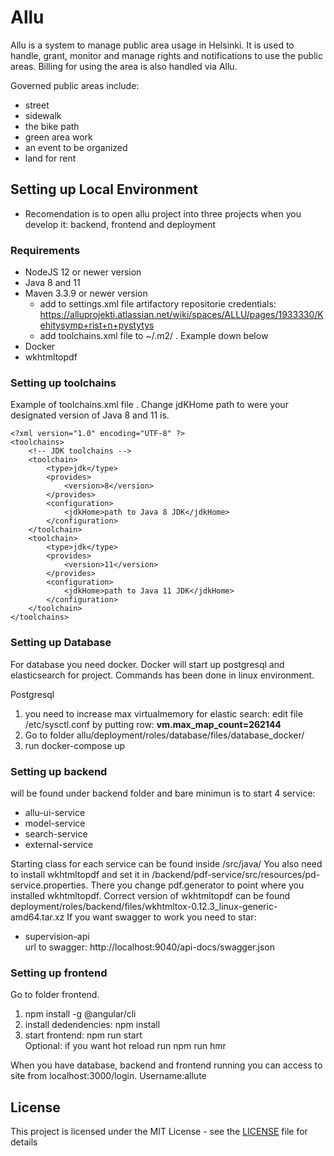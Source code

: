 # Allu

Allu is a system to manage public area usage in Helsinki.
It is used to handle, grant, monitor and manage rights and notifications to use the public areas. Billing for using the area is also handled via Allu.

Governed public areas include:
- street
- sidewalk
- the bike path
- green area work
- an event to be organized
- land for rent

## Setting up Local Environment ##

- Recomendation is to open allu project into three projects when you develop it: backend, frontend and deployment

### Requirements ###
- NodeJS 12 or newer version
- Java 8 and 11
- Maven 3.3.9 or newer version
  - add to settings.xml file artifactory repositorie credentials: https://alluprojekti.atlassian.net/wiki/spaces/ALLU/pages/1933330/Kehitysymp+rist+n+pystytys
  - add toolchains.xml file to ~/.m2/ . Example down below
- Docker
- wkhtmltopdf

### Setting up toolchains ###
Example of toolchains.xml file . Change jdKHome path to were your designated version of Java 8 and 11 is.
```
<?xml version="1.0" encoding="UTF-8" ?>
<toolchains>
    <!-- JDK toolchains -->
    <toolchain>
        <type>jdk</type>
        <provides>
            <version>8</version>
        </provides>
        <configuration>
            <jdkHome>path to Java 8 JDK</jdkHome>
        </configuration>
    </toolchain>
    <toolchain>
        <type>jdk</type>
        <provides>
            <version>11</version>
        </provides>
        <configuration>
            <jdkHome>path to Java 11 JDK</jdkHome>
        </configuration>
    </toolchain>
</toolchains>
```

### Setting up Database ###
For database you need docker. Docker will start up postgresql and elasticsearch for project. Commands has been done in linux environment.  

Postgresql
1. you need to increase max virtualmemory for elastic search: edit file /etc/sysctl.conf by putting row: __vm.max_map_count=262144__ 
2. Go to folder allu/deployment/roles/database/files/database_docker/
3. run docker-compose up



### Setting up backend
will be found under backend folder and bare minimun is to start 4 service:
- allu-ui-service
- model-service
- search-service
- external-service

Starting class for each service can be found inside <name-of-service>/src/java/
You also need to install wkhtmltopdf and set it in /backend/pdf-service/src/resources/pd-service.properties.
There you change pdf.generator to point where you installed wkhtmltopdf. 
Correct version of wkhtmltopdf can be found deployment/roles/backend/files/wkhtmltox-0.12.3_linux-generic-amd64.tar.xz
If you want swagger to work you need to star:
- supervision-api  
url to swagger: http://localhost:9040/api-docs/swagger.json

### Setting up frontend ###
Go to folder frontend.
1. npm install -g @angular/cli
2. install dedendencies: npm install
2. start frontend: npm run start  
Optional: if you want hot reload run npm run hmr

When you have database, backend and frontend running you can access to site from localhost:3000/login.
Username:allute


## License
This project is licensed under the MIT License - see the [LICENSE](LICENSE) file for details